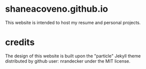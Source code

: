 # shaneacoveno.github.io
This website is intended to host my resume and personal projects.

# credits
The design of this website is built upon the "particle" Jekyll theme distributed by github user: nrandecker under the MIT license.


